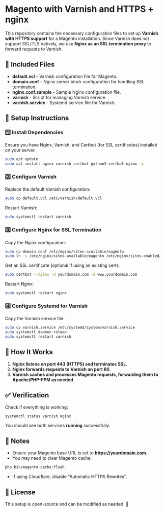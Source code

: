 # Magento with Varnish and HTTPS + nginx

This repository contains the necessary configuration files to set up **Varnish with HTTPS support** for a Magento installation. Since Varnish does not support SSL/TLS natively, we use **Nginx as an SSL termination proxy** to forward requests to Varnish.

## 📁 Included Files

- **default.vcl** - Varnish configuration file for Magento.
- **domain.conf** - Nginx server block configuration for handling SSL termination.
- **nginx.conf.sample** - Sample Nginx configuration file.
- **varnish** - Script for managing Varnish service.
- **varnish.service** - Systemd service file for Varnish.

## 🚀 Setup Instructions

### 1️⃣ Install Dependencies
Ensure you have Nginx, Varnish, and Certbot (for SSL certificates) installed on your server.
```sh
sudo apt update
sudo apt install nginx varnish certbot python3-certbot-nginx -y
```

### 2️⃣ Configure Varnish
Replace the default Varnish configuration:
```sh
sudo cp default.vcl /etc/varnish/default.vcl
```
Restart Varnish:
```sh
sudo systemctl restart varnish
```

### 3️⃣ Configure Nginx for SSL Termination
Copy the Nginx configuration:
```sh
sudo cp domain.conf /etc/nginx/sites-available/magento
sudo ln -s /etc/nginx/sites-available/magento /etc/nginx/sites-enabled/
```
Get an SSL certificate (optional if using an existing cert):
```sh
sudo certbot --nginx -d yourdomain.com -d www.yourdomain.com
```
Restart Nginx:
```sh
sudo systemctl restart nginx
```

### 4️⃣ Configure Systemd for Varnish
Copy the Varnish service file:
```sh
sudo cp varnish.service /etc/systemd/system/varnish.service
sudo systemctl daemon-reload
sudo systemctl restart varnish
```

## 🔄 How It Works
1. **Nginx listens on port 443 (HTTPS) and terminates SSL**.
2. **Nginx forwards requests to Varnish on port 80**.
3. **Varnish caches and processes Magento requests, forwarding them to Apache/PHP-FPM as needed**.

## ✅ Verification
Check if everything is working:
```sh
systemctl status varnish nginx
```
You should see both services **running** successfully.

## 📌 Notes
- Ensure your Magento base URL is set to **https://yourdomain.com**.
- You may need to clear Magento cache:
```sh
php bin/magento cache:flush
```
- If using Cloudflare, disable "Automatic HTTPS Rewrites".

## 📜 License
This setup is open-source and can be modified as needed. 🚀

